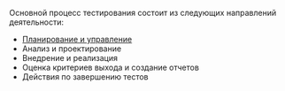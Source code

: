 Основной процесс тестирования состоит из следующих направлений деятельности:

- [Планирование и управление](Development/Основы%20Тестирования/Процесс%20тестирования/Планирование%20и%20управление.md)
- Анализ и проектирование
- Внедрение и реализация
- Оценка критериев выхода и создание отчетов
- Действия по завершению тестов
